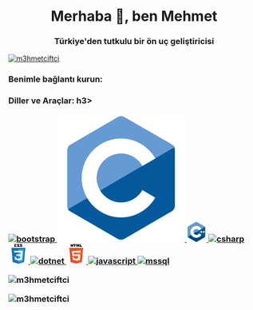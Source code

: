 <h1 align="center">Merhaba 👋, ben Mehmet</h1>
<h3 align="center">Türkiye'den tutkulu bir ön uç geliştiricisi</h3>

<p align="left"> <a href=" https://github.com/ryo-ma/github-profile-trophy"><img src = "https://github-profile-trophy.vercel.app/?username=m3hmetciftci" alt = "m3hmetciftci" /> </a> </p>

<h3 align="left">Benimle bağlantı kurun:</h3>
<p align="left">
</p>

<h3 align="left">Diller ve Araçlar:</a> h3>
<p align = "left"> <a href = "https://getbootstrap.com" target = "_blank" rel = "noreferrer"> <img src = "https://raw.githubusercontent.com/devicons /devicon/master/icons/bootstrap/bootstrap-plain-wordmark.svg" alt = "bootstrap" width = "40" height = "40"/> </a> <a href = "https://www.cprogramming .com/" target = "_blank" rel = "noreferrer"> <img src = "https://raw.githubusercontent.com/devicons/devicon/master/icons/c/c-original.svg" alt = "c " genişlik = "40" yükseklik = "40"/> </a> <a href = "https://www.w3schools.com/cpp/" target = "_blank" rel = "noreferrer"> <img src= "https://raw.githubusercontent.com/devicons/devicon/master/icons/cplusplus/cplusplus-original.svg" alt = "cplusplus" width = "40" height = "40"/> </a> <a href = "https://www.w3schools.com/cs/" target = "_blank" rel = "noreferrer"> <img src = "https://raw.githubusercontent.com/devicons/devicon/master/icons/ csharp/csharp-original.svg" alt = "csharp" width = "40" height = "40"/> </a> <a href = "https://www.w3schools.com/css/" target = " _blank" rel = "noreferrer"> <img src = "https://raw.githubusercontent.com/devicons/devicon/master/icons/css3/css3-original-wordmark.svg" alt = "css3" width = "40 " height = "40"/> </a> <a href = "https://dotnet.microsoft.com/" target = "_blank" rel = "noreferrer"> <img src = "https://raw. githubusercontent.com/devicons/devicon/master/icons/dot-net/dot-net-original-wordmark.svg" alt = "dotnet" width = "40" height = "40"/> </a> <a href ="https://www.w3.org/html/" target = "_blank" rel = "noreferrer"> <img src = "https://raw.githubusercontent.com/devicons/devicon/master/icons/html5/html5-original-wordmark.svg" alt = "html5" width = "40" height = "40"/> </a> <a href = "https:// geliştirici.mozilla.org/en-US/docs/Web/JavaScript" target = "_blank" rel = "noreferrer"> <img src = "https://raw.githubusercontent.com/devicons/devicon/master/icons/ javascript/javascript-original.svg" alt = "javascript" width = "40" height = "40"/> </a> <a href = "https://www.microsoft.com/en-us/sql- sunucu" target = "_blank" rel = "noreferrer"> <img src = "https://www.svgrepo.com/show/303229/microsoft-sql-server-logo.svg" alt = "mssql" width = 40" yükseklik = "40"/> </a> </p>

<p> <img align = "center" src = "https://github-readme-stats.vercel.app/api?username=m3hmetciftci&show_icons=true&locale=en" alt = "m3hmetciftci" /></p>

<p><img align = "center" src = "https://github-readme-streak-stats.herokuapp.com/?user=m3hmetciftci&" alt = "m3hmetciftci" /></p>

